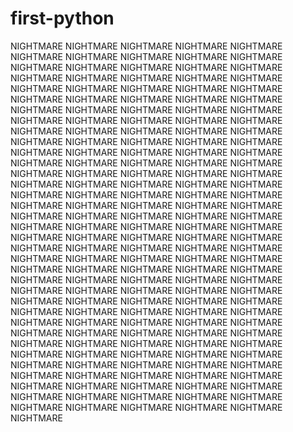 # first-python
NIGHTMARE NIGHTMARE NIGHTMARE NIGHTMARE NIGHTMARE NIGHTMARE NIGHTMARE NIGHTMARE NIGHTMARE NIGHTMARE NIGHTMARE NIGHTMARE NIGHTMARE NIGHTMARE NIGHTMARE NIGHTMARE NIGHTMARE NIGHTMARE NIGHTMARE NIGHTMARE NIGHTMARE NIGHTMARE NIGHTMARE NIGHTMARE NIGHTMARE NIGHTMARE NIGHTMARE NIGHTMARE NIGHTMARE NIGHTMARE NIGHTMARE NIGHTMARE NIGHTMARE NIGHTMARE NIGHTMARE NIGHTMARE NIGHTMARE NIGHTMARE NIGHTMARE NIGHTMARE NIGHTMARE NIGHTMARE NIGHTMARE NIGHTMARE NIGHTMARE NIGHTMARE NIGHTMARE NIGHTMARE NIGHTMARE NIGHTMARE NIGHTMARE NIGHTMARE NIGHTMARE NIGHTMARE NIGHTMARE NIGHTMARE NIGHTMARE NIGHTMARE NIGHTMARE NIGHTMARE NIGHTMARE NIGHTMARE NIGHTMARE NIGHTMARE NIGHTMARE NIGHTMARE NIGHTMARE NIGHTMARE NIGHTMARE NIGHTMARE NIGHTMARE NIGHTMARE NIGHTMARE NIGHTMARE NIGHTMARE NIGHTMARE NIGHTMARE NIGHTMARE NIGHTMARE NIGHTMARE NIGHTMARE NIGHTMARE NIGHTMARE NIGHTMARE NIGHTMARE NIGHTMARE NIGHTMARE NIGHTMARE NIGHTMARE NIGHTMARE NIGHTMARE NIGHTMARE NIGHTMARE NIGHTMARE NIGHTMARE NIGHTMARE NIGHTMARE NIGHTMARE NIGHTMARE NIGHTMARE NIGHTMARE NIGHTMARE NIGHTMARE NIGHTMARE NIGHTMARE NIGHTMARE NIGHTMARE NIGHTMARE NIGHTMARE NIGHTMARE NIGHTMARE NIGHTMARE NIGHTMARE NIGHTMARE NIGHTMARE NIGHTMARE NIGHTMARE NIGHTMARE NIGHTMARE NIGHTMARE NIGHTMARE NIGHTMARE NIGHTMARE NIGHTMARE NIGHTMARE NIGHTMARE NIGHTMARE NIGHTMARE NIGHTMARE NIGHTMARE NIGHTMARE NIGHTMARE NIGHTMARE NIGHTMARE NIGHTMARE NIGHTMARE NIGHTMARE NIGHTMARE NIGHTMARE NIGHTMARE NIGHTMARE NIGHTMARE NIGHTMARE NIGHTMARE NIGHTMARE NIGHTMARE NIGHTMARE NIGHTMARE NIGHTMARE NIGHTMARE NIGHTMARE NIGHTMARE NIGHTMARE NIGHTMARE NIGHTMARE NIGHTMARE NIGHTMARE NIGHTMARE NIGHTMARE NIGHTMARE NIGHTMARE NIGHTMARE NIGHTMARE NIGHTMARE NIGHTMARE NIGHTMARE NIGHTMARE NIGHTMARE NIGHTMARE NIGHTMARE NIGHTMARE NIGHTMARE NIGHTMARE NIGHTMARE NIGHTMARE NIGHTMARE
